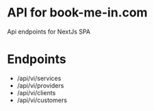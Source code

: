 # API for book-me-in.com
Api endpoints for NextJs SPA
# Endpoints
- /api/vi/services
- /api/vi/providers
- /api/vi/clients
- /api/vi/customers

